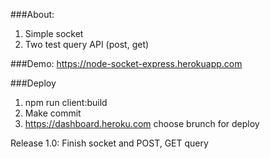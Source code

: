 ###About: 
1) Simple socket
1) Two test query API (post, get)

###Demo: https://node-socket-express.herokuapp.com

###Deploy
1) npm run client:build
2) Make commit
3) https://dashboard.heroku.com choose brunch for deploy

Release 1.0:
Finish socket and POST, GET query